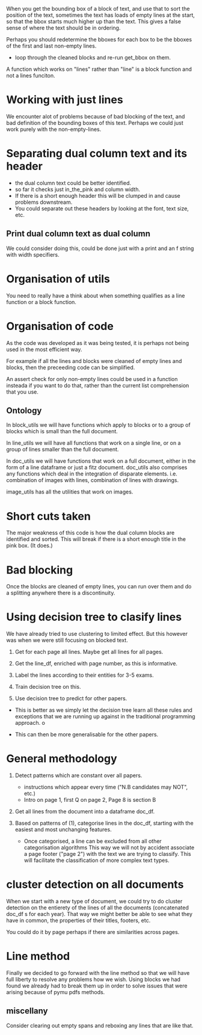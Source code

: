 When you get the bounding box of a block of text, and use that to sort the position of the text, sometimes
the text has loads of empty lines at the start, so that the bbox starts much higher up than the text. This
gives a false sense of where the text should be in ordering.

Perhaps you should redetermine the bboxes for each box to be the bboxes of the first and last non-empty lines.

- loop through the cleaned blocks and re-run get_bbox on them.

A function which works on "lines" rather than "line" is a block function and not a lines funciton.

# Working with just lines

We encounter alot of problems because of bad blocking of the text, and bad definition of the bounding boxes of
this text. Perhaps we could just work purely with the non-empty-lines.

# Separating dual column text and its header

- the dual column text could be better identified.
- so far it checks just in_the_pink and column width.
- If there is a short enough header this will be clumped in and cause problems downstream.
- You could separate out these headers by looking at the font, text size, etc.

## Print dual column text as dual column

We could consider doing this, could be done just with a print and an f string with width specifiers.


# Organisation of utils

You need to really have a think about when something qualifies as a line function or a block
function.

# Organisation of code

As the code was developed as it was being tested, it is perhaps not being used in the most efficient
way.

For example if all the lines and blocks were cleaned of empty lines and blocks, then the preceeding code
can be simplified.

An assert check for only non-empty lines could be used in a function insteada if you want to do that, rather
than the current list comprehension that you use.

## Ontology

In block_utils we will have functions which apply to blocks or to a group of blocks which is small than
the full document.

In line_utils we will have all functions that work on a single line, or on a group of lines smaller than
the full document.

In doc_utils we will have functions that work on a full document, either in the form of a line dataframe
or just a fitz document. doc_utils also comprises any functions which deal in the integration of disparate
elements. i.e. combination of images with lines, combination of lines with drawings.

image_utils has all the utilities that work on images.

# Short cuts taken

The major weakness of this code is how the dual column blocks are identified and sorted. This will break
if there is a short enough title in the pink box. (It does.)


# Bad blocking

Once the blocks are cleaned of empty lines, you can run over them and do a splitting anywhere there is
a discontinuity.


# Using decision tree to clasify lines

We have already tried to use clustering to limited effect. But this however was when we were still focusing
on blocked text.

1. Get for each page all lines. Maybe get all lines for all pages.

2. Get the line_df, enriched with page number, as this is informative.

3. Label the lines according to their entities for 3-5 exams.

4. Train decision tree on this.

5. Use decision tree to predict for other papers.

- This is better as we simply let the decision tree learn all these rules
  and exceptions that we are running up against in the traditional programming approach. o

- This can then be more generalisable for the other papers.

# General methodology

1. Detect patterns which are constant over all papers.
   - instructions which appear every time ("N.B candidates may NOT", etc.)
   - Intro on page 1, first Q on page 2, Page 8 is section B

2. Get all lines from the document into a dataframe doc_df.

3. Based on patterns of (1), categorise lines in the doc_df, starting with the
   easiest and most unchanging features.
   - Once categorised, a line can be excluded from all other categorisation algorithms
     This way we will not by accident associate a page footer ("page 2") with the text
     we are trying to classify. This will facilitate the classification of more complex
     text types.

# cluster detection on all documents

When we start with a new type of document, we could try to do cluster detection on the entierety of
the lines of all the documents (concatenated doc_df s for each year). That way we might better be 
able to see what they have in common, the properties of their titles, footers, etc. 

You could do it by page perhaps if there are similarities across pages. 

# Line method

Finally we decided to go forward with the line method so that we will have full liberty to
resolve any problems how we wish. Using blocks we had found we already had to break them up
in order to solve issues that were arising because of pymu pdfs methods.

## miscellany

Consider clearing out empty spans and reboxing any lines that are like that.